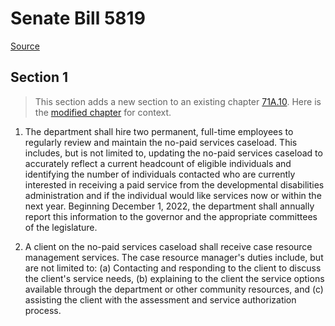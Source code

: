 # Senate Bill 5819

[Source](http://lawfilesext.leg.wa.gov/biennium/2021-22/Pdf/Bills/Senate%20Bills/5819.pdf)
## Section 1
> This section adds a new section to an existing chapter [71A.10](/rcw/71A_developmental_disabilities/71A.10_general_provisions.md). Here is the [modified chapter](rcw/71A_developmental_disabilities/71A.10_general_provisions.md) for context.

1. The department shall hire two permanent, full-time employees to regularly review and maintain the no-paid services caseload. This includes, but is not limited to, updating the no-paid services caseload to accurately reflect a current headcount of eligible individuals and identifying the number of individuals contacted who are currently interested in receiving a paid service from the developmental disabilities administration and if the individual would like services now or within the next year. Beginning December 1, 2022, the department shall annually report this information to the governor and the appropriate committees of the legislature.

2. A client on the no-paid services caseload shall receive case resource management services. The case resource manager's duties include, but are not limited to: (a) Contacting and responding to the client to discuss the client's service needs, (b) explaining to the client the service options available through the department or other community resources, and (c) assisting the client with the assessment and service authorization process.

